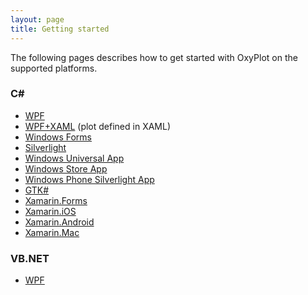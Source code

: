 ```yaml
---
layout: page
title: Getting started
---
```


The following pages describes how to get started with OxyPlot on the supported platforms.

### C&#35; 

- [WPF](./hello-wpf)
- [WPF+XAML](./hello-wpf-xaml) (plot defined in XAML)
- [Windows Forms](./hello-windows-forms)
- [Silverlight](./hello-silverlight)
- [Windows Universal App](./hello-windows-universal-app)
- [Windows Store App](./hello-windows-store-app)
- [Windows Phone Silverlight App](./hello-windows-phone)
- [GTK#](./hello-gtk)
- [Xamarin.Forms](./hello-xamarin-forms)
- [Xamarin.iOS](./hello-xamarin-ios)
- [Xamarin.Android](./hello-xamarin-android)
- [Xamarin.Mac](./hello-xamarin-mac)

### VB.NET

- [WPF](./hello-wpf-vb)
